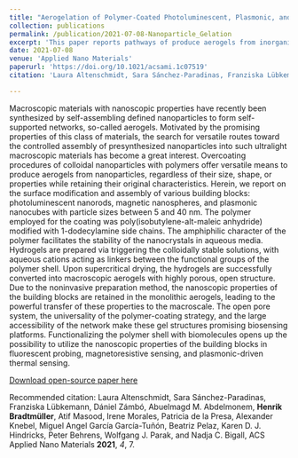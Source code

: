 ```yaml
---
title: "Aerogelation of Polymer-Coated Photoluminescent, Plasmonic, and Magnetic Nanoparticles for Biosensing Applications"
collection: publications
permalink: /publication/2021-07-08-Nanoparticle_Gelation
excerpt: 'This paper reports pathways of produce aerogels from inorganic nanoparticles.'
date: 2021-07-08
venue: 'Applied Nano Materials'
paperurl: 'https://doi.org/10.1021/acsami.1c07519'
citation: 'Laura Altenschmidt, Sara Sánchez-Paradinas, Franziska Lübkemann, Dániel Zámbó, Abuelmagd M. Abdelmonem, <b>Henrik Bradtmüller</b>, Atif Masood, Irene Morales, Patricia de la Presa, Alexander Knebel, Miguel Angel García García-Tuñón, Beatriz Pelaz, Karen D. J. Hindricks, Peter Behrens, Wolfgang J. Parak, and Nadja C. Bigall, "Aerogelation of Polymer-Coated Photoluminescent, Plasmonic, and Magnetic Nanoparticles for Biosensing Applications", ACS Applied Nano Materials <b>2021</b>, <i>4</i>, 7.'

---
```

Macroscopic materials with nanoscopic properties have recently been synthesized by self-assembling defined nanoparticles to form self-supported networks, so-called aerogels. Motivated by the promising properties of this class of materials, the search for versatile routes toward the controlled assembly of presynthesized nanoparticles into such ultralight macroscopic materials has become a great interest. Overcoating procedures of colloidal nanoparticles with polymers offer versatile means to produce aerogels from nanoparticles, regardless of their size, shape, or properties while retaining their original characteristics. Herein, we report on the surface modification and assembly of various building blocks: photoluminescent nanorods, magnetic nanospheres, and plasmonic nanocubes with particle sizes between 5 and 40 nm. The polymer employed for the coating was poly(isobutylene-alt-maleic anhydride) modified with 1-dodecylamine side chains. The amphiphilic character of the polymer facilitates the stability of the nanocrystals in aqueous media. Hydrogels are prepared via triggering the colloidally stable solutions, with aqueous cations acting as linkers between the functional groups of the polymer shell. Upon supercritical drying, the hydrogels are successfully converted into macroscopic aerogels with highly porous, open structure. Due to the noninvasive preparation method, the nanoscopic properties of the building blocks are retained in the monolithic aerogels, leading to the powerful transfer of these properties to the macroscale. The open pore system, the universality of the polymer-coating strategy, and the large accessibility of the network make these gel structures promising biosensing platforms. Functionalizing the polymer shell with biomolecules opens up the possibility to utilize the nanoscopic properties of the building blocks in fluorescent probing, magnetoresistive sensing, and plasmonic-driven thermal sensing.

[Download open-source paper here](https://pubs.acs.org/doi/full/10.1021/acsanm.1c00636)

Recommended citation: Laura Altenschmidt, Sara Sánchez-Paradinas, Franziska Lübkemann, Dániel Zámbó, Abuelmagd M. Abdelmonem, **Henrik Bradtmüller**, Atif Masood, Irene Morales, Patricia de la Presa, Alexander Knebel, Miguel Angel García García-Tuñón, Beatriz Pelaz, Karen D. J. Hindricks, Peter Behrens, Wolfgang J. Parak, and Nadja C. Bigall, ACS Applied Nano Materials **2021**, *4*, 7.